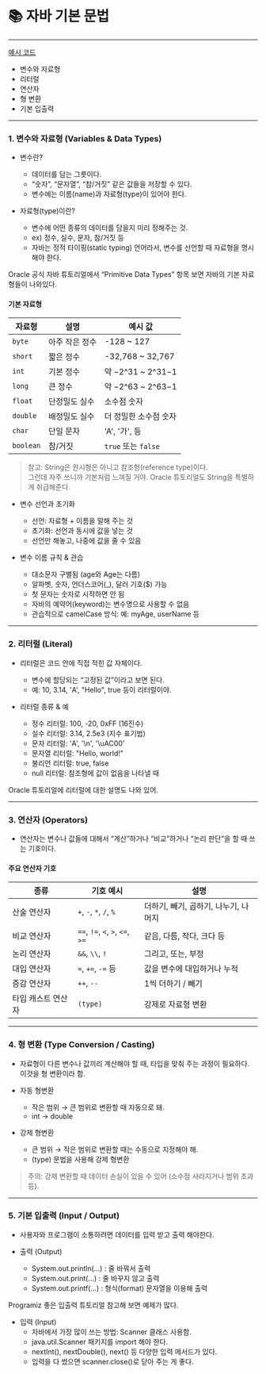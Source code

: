 # 📚 자바 기본 문법

---

[예시 코드](src/main/java/BasicGrammar)

- 변수와 자료형
- 리터럴
- 연산자
- 형 변환
- 기본 입출력

---

### 1. 변수와 자료형 (Variables & Data Types)
- 변수란?
  - 데이터를 담는 그릇이다.
  - “숫자”, “문자열”, “참/거짓” 같은 값들을 저장할 수 있다.
  - 변수에는 이름(name)과 자료형(type)이 있어야 한다.
  

- 자료형(type)이란?
  - 변수에 어떤 종류의 데이터를 담을지 미리 정해주는 것.
  - ex) 정수, 실수, 문자, 참/거짓 등
  - 자바는 정적 타이핑(static typing) 언어라서, 변수를 선언할 때 자료형을 명시해야 한다.

Oracle 공식 자바 튜토리얼에서 “Primitive Data Types” 항목 보면 자바의 기본 자료형들이 나와있다.


#### 기본 자료형
| 자료형       | 설명       | 예시 값              |
| --------- | -------- | ----------------- |
| `byte`    | 아주 작은 정수 | -128 \~ 127       |
| `short`   | 짧은 정수    | -32,768 \~ 32,767 |
| `int`     | 기본 정수    | 약 −2^31 \~ 2^31−1 |
| `long`    | 큰 정수     | 약 −2^63 \~ 2^63−1 |
| `float`   | 단정밀도 실수  | 소수점 숫자            |
| `double`  | 배정밀도 실수  | 더 정밀한 소수점 숫자      |
| `char`    | 단일 문자    | 'A', '가', 등       |
| `boolean` | 참/거짓     | `true` 또는 `false` |

> 참고: String은 원시형은 아니고 참조형(reference type)이다.   
> 그런데 자주 쓰니까 기본처럼 느껴질 거야. Oracle 튜토리얼도 String을 특별하게 취급해준다.

- 변수 선언과 초기화
  - 선언: 자료형 + 이름을 말해 주는 것
  - 초기화: 선언과 동시에 값을 넣는 것
  - 선언만 해놓고, 나중에 값을 줄 수 있음


- 변수 이름 규칙 & 관습
  - 대소문자 구별됨 (age와 Age는 다름)
  - 알파벳, 숫자, 언더스코어(_), 달러 기호($) 가능
  - 첫 문자는 숫자로 시작하면 안 됨
  - 자바의 예약어(keyword)는 변수명으로 사용할 수 없음
  - 관습적으로 camelCase 방식: 예: myAge, userName 등

---

### 2. 리터럴 (Literal)
- 리터럴은 코드 안에 직접 적힌 값 자체이다.
  - 변수에 할당되는 “고정된 값”이라고 보면 된다.
  - 예: 10, 3.14, 'A', "Hello", true 등이 리터럴이야. 


- 리터럴 종류 & 예
  - 정수 리터럴: 100, -20, 0xFF (16진수) 
  - 실수 리터럴: 3.14, 2.5e3 (지수 표기법)
  - 문자 리터럴: 'A', '\n', '\uAC00'
  - 문자열 리터럴: "Hello, world!"
  - 불리언 리터럴: true, false
  - null 리터럴: 참조형에 값이 없음을 나타낼 때

Oracle 튜토리얼에 리터럴에 대한 설명도 나와 있어.

---

### 3. 연산자 (Operators)
- 연산자는 변수나 값들에 대해서 “계산”하거나 “비교”하거나 “논리 판단”을 할 때 쓰는 기호이다.

#### 주요 연산자 기호
| 종류         | 기호 예시                            | 설명                     |         
|------------|----------------------------------|------------------------| 
| 산술 연산자     | `+`, `-`, `*`, `/`, `%`          | 더하기, 빼기, 곱하기, 나누기, 나머지 |
| 비교 연산자     | `==`, `!=`, `<`, `>`, `<=`, `>=` | 같음, 다름, 작다, 크다 등       |
| 논리 연산자     | `&&`, `\\`, `!`                  | 그리고, 또는, 부정            |
| 대입 연산자     | `=`, `+=`, `-=` 등                | 값을 변수에 대입하거나 누적        |
| 증감 연산자     | `++`, `--`                       | 1씩 더하기 / 빼기            |
| 타입 캐스트 연산자 | `(type)`                         | 강제로 자료형 변환             |

---

### 4. 형 변환 (Type Conversion / Casting)

- 자료형이 다른 변수나 값끼리 계산해야 할 때, 타입을 맞춰 주는 과정이 필요하다. 이것을 형 변환이라 함.


- 자동 형변환
  - 작은 범위 → 큰 범위로 변환할 때 자동으로 돼.
  - int -> double


- 강제 형변환
  - 큰 범위 → 작은 범위로 변환할 때는 수동으로 지정해야 해.
  - (type) 문법을 사용해 강제 형변환

> 주의: 강제 변환할 때 데이터 손실이 있을 수 있어 (소수점 사라지거나 범위 초과 등).

---

### 5. 기본 입출력 (Input / Output)
- 사용자와 프로그램이 소통하려면 데이터를 입력 받고 출력 해야한다.


- 출력 (Output)
  - System.out.println(...) : 줄 바꿔서 출력
  - System.out.print(...) : 줄 바꾸지 않고 출력
  - System.out.printf(...) : 형식(format) 문자열을 이용해 출력 

Programiz 좋은 입출력 튜토리얼 참고해 보면 예제가 많다.

- 입력 (Input)
  - 자바에서 가장 많이 쓰는 방법: Scanner 클래스 사용함.
  - java.util.Scanner 패키지를 import 해야 한다.
  - nextInt(), nextDouble(), next() 등 다양한 입력 메서드가 있다.
  - 입력을 다 썼으면 scanner.close()로 닫아 주는 게 좋다. 

